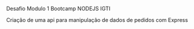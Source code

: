 Desafio Modulo 1 Bootcamp NODEJS IGTI

Criação de uma api para manipulação de dados de pedidos com Express